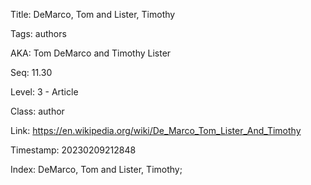 Title:  DeMarco, Tom and Lister, Timothy

Tags:   authors

AKA:    Tom DeMarco and Timothy Lister

Seq:    11.30

Level:  3 - Article

Class:  author

Link:   https://en.wikipedia.org/wiki/De_Marco_Tom_Lister_And_Timothy

Timestamp: 20230209212848

Index:  DeMarco, Tom and Lister, Timothy; 
